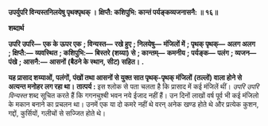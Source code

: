 **उपर्युपरि विन्यस्तनिलयेषु पृथक्पृथक् ।** **क्षिप्तै: कशिपुभि: कान्तं पर्यङ्कव्यजनासनै: ॥ १६॥** 

**शब्दार्थ** 

**उपरि उपरि—** **एक के ऊपर एक** **; विन्यस्त—** **रखे हुए** **; निलयेषु—** **मंजिलों में** **; पृथक् पृथक्—** **अलग अलग** **; क्षिप्तै:—** **व्यवस्थित** **; कशिपुभि:—** **बिस्तरे (शय्या) से** **; कान्तम्—** **कमनीय** **; पर्यङ्क—** **पलंग** **; व्यजन—** **पंखे** **; आसनै:—** **आसनों** **(बैठने के स्थान, सीट) सहित।** **.** 

**यह प्रासाद शय्याओं, पलंगों, पंखों तथा आसनों से युक्त सात पृथक्-पृथक् मंजिलों** **(तल्लों) वाला होने से अत्यन्त मनोहर लग रहा था।** **तात्पर्य :** इस श्लोक से पता चलता है कि प्रासाद में कई मंजिलें थीं। *उपरि उपरि विन्यस्त*  शब्द सूचित करते हैं कि गगनचुश्बी भवन नये ईजाद नहीं हैं। उन दिनों लाखों वर्ष पूर्व भी कई मंजिलो के मकान बनाने का प्रचलन था। उनमें एक या दो कमरे नहीं थे वरन् अनेक खण्ड होते थे और प्रत्येक कुशन, गद्दों, कुर्सियों, गलीचों से सज्जित होते थे।  